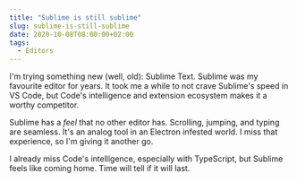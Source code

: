 ```yaml
---
title: "Sublime is still sublime"
slug: sublime-is-still-sublime
date: 2020-10-08T08:00:00+02:00
tags:
  - Editors
---
```


I'm trying something new (well, old): Sublime Text. Sublime was my favourite editor for years. It took me a while to not crave Sublime's speed in VS Code, but Code's intelligence and extension ecosystem makes it a worthy competitor.

Sublime has a *feel* that no other editor has. Scrolling, jumping, and typing are seamless. It's an analog tool in an Electron infested world. I miss that experience, so I'm giving it another go.

I already miss Code's intelligence, especially with TypeScript, but Sublime feels like coming home. Time will tell if it will last.
